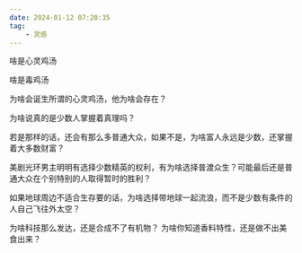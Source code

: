 ```yaml
---
date: 2024-01-12 07:20:35
tag: 
    - 灵感
---
```


啥是心灵鸡汤

啥是毒鸡汤

为啥会诞生所谓的心灵鸡汤，他为啥会存在？

为啥说真的是少数人掌握着真理吗？

若是那样的话，还会有那么多普通大众，如果不是，为啥富人永远是少数，还掌握着大多数财富？

美剧光环男主明明有选择少数精英的权利，有为啥选择普渡众生？可能最后还是普通大众在个别特别的人取得暂时的胜利？

如果地球周边不适合生存要的话，为啥选择带地球一起流浪，而不是少数有条件的人自己飞往外太空？

为啥科技那么发达，还是合成不了有机物？
为啥你知道香料特性，还是做不出美食出来？